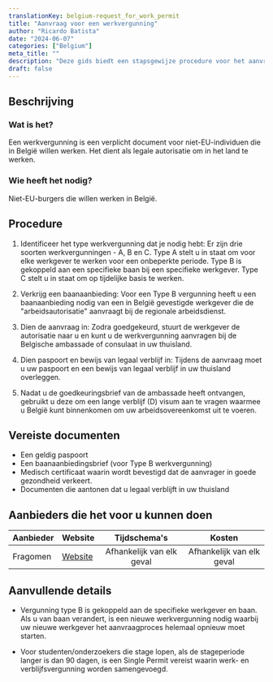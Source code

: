 ```yaml
---
translationKey: belgium-request_for_work_permit
title: "Aanvraag voor een werkvergunning"
author: "Ricardo Batista"
date: "2024-06-07"
categories: ["Belgium"]
meta_title: ""
description: "Deze gids biedt een stapsgewijze procedure voor het aanvragen van een werkvergunning in België."
draft: false
---
```


## Beschrijving
### Wat is het?
Een werkvergunning is een verplicht document voor niet-EU-individuen die in België willen werken. Het dient als legale autorisatie om in het land te werken.

### Wie heeft het nodig?
Niet-EU-burgers die willen werken in België.

## Procedure

1. Identificeer het type werkvergunning dat je nodig hebt: Er zijn drie soorten werkvergunningen - A, B en C. Type A stelt u in staat om voor elke werkgever te werken voor een onbeperkte periode. Type B is gekoppeld aan een specifieke baan bij een specifieke werkgever. Type C stelt u in staat om op tijdelijke basis te werken.

2. Verkrijg een baanaanbieding: Voor een Type B vergunning heeft u een baanaanbieding nodig van een in België gevestigde werkgever die de "arbeidsautorisatie" aanvraagt bij de regionale arbeidsdienst.

3. Dien de aanvraag in: Zodra goedgekeurd, stuurt de werkgever de autorisatie naar u en kunt u de werkvergunning aanvragen bij de Belgische ambassade of consulaat in uw thuisland.

4. Dien paspoort en bewijs van legaal verblijf in: Tijdens de aanvraag moet u uw paspoort en een bewijs van legaal verblijf in uw thuisland overleggen.

5. Nadat u de goedkeuringsbrief van de ambassade heeft ontvangen, gebruikt u deze om een lange verblijf (D) visum aan te vragen waarmee u België kunt binnenkomen om uw arbeidsovereenkomst uit te voeren.

## Vereiste documenten

- Een geldig paspoort
- Een baanaanbiedingsbrief (voor Type B werkvergunning)
- Medisch certificaat waarin wordt bevestigd dat de aanvrager in goede gezondheid verkeert.
- Documenten die aantonen dat u legaal verblijft in uw thuisland

## Aanbieders die het voor u kunnen doen

| Aanbieder       |     Website     |     Tijdschema's   |       Kosten                                                                 
| --------------- | --------------- |  :-------------: | :-------------: |
| Fragomen        | [Website](https://www.fragomen.com/)  | Afhankelijk van elk geval  | Afhankelijk van elk geval |

## Aanvullende details

- Vergunning type B is gekoppeld aan de specifieke werkgever en baan. Als u van baan verandert, is een nieuwe werkvergunning nodig waarbij uw nieuwe werkgever het aanvraagproces helemaal opnieuw moet starten.

- Voor studenten/onderzoekers die stage lopen, als de stageperiode langer is dan 90 dagen, is een Single Permit vereist waarin werk- en verblijfsvergunning worden samengevoegd.